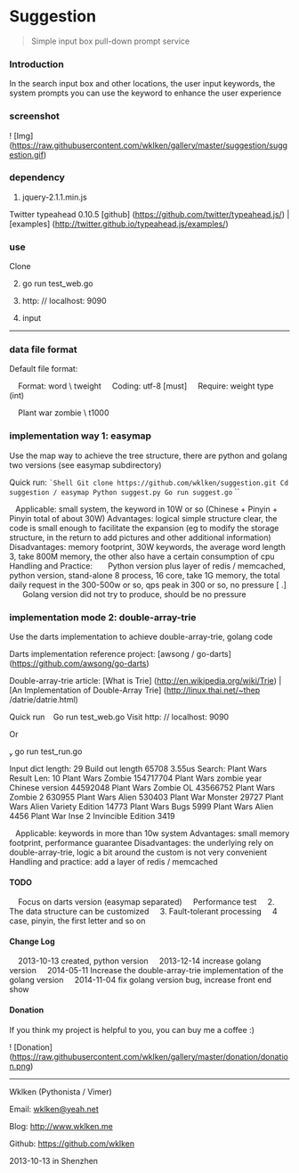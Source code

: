 Suggestion
==========

> Simple input box pull-down prompt service

### Introduction

In the search input box and other locations, the user input keywords, the system prompts you can use the keyword to enhance the user experience

### screenshot

! [Img] (https://raw.githubusercontent.com/wklken/gallery/master/suggestion/suggestion.gif)

### dependency

1. jquery-2.1.1.min.js

Twitter typeahead 0.10.5 [github] (https://github.com/twitter/typeahead.js/) | [examples] (http://twitter.github.io/typeahead.js/examples/)

### use

Clone

2. go run test_web.go

3. http: // localhost: 9090

4. input

---------------

### data file format

Default file format:

    Format: word \ tweight
    Coding: utf-8 [must]
    Require: weight type (int)

    Plant war zombie \ t1000






### implementation way 1: easymap

Use the map way to achieve the tree structure, there are python and golang two versions (see easymap subdirectory)

Quick run:
`` `Shell
Git clone https://github.com/wklken/suggestion.git
Cd suggestion / easymap
Python suggest.py
Go run suggest.go
`` ``


`` ``
Applicable: small system, the keyword in 10W or so (Chinese + Pinyin + Pinyin total of about 30W)
Advantages: logical simple structure clear, the code is small enough to facilitate the expansion (eg to modify the storage structure, in the return to add pictures and other additional information)
Disadvantages: memory footprint, 30W keywords, the average word length 3, take 800M memory, the other also have a certain consumption of cpu
Handling and Practice:
      Python version plus layer of redis / memcached, python version, stand-alone 8 process, 16 core, take 1G memory, the total daily request in the 300-500w or so, qps peak in 300 or so, no pressure [ .]
      Golang version did not try to produce, should be no pressure
`` ``

### implementation mode 2: double-array-trie

Use the darts implementation to achieve double-array-trie, golang code

Darts implementation reference project: [awsong / go-darts] (https://github.com/awsong/go-darts)

Double-array-trie article: [What is Trie] (http://en.wikipedia.org/wiki/Trie) | [An Implementation of Double-Array Trie] (http://linux.thai.net/~thep /datrie/datrie.html)

Quick run
`` ``
Go run test_web.go
Visit http: // localhost: 9090

Or

 go run test_run.go

Input dict length: 29
Build out length 65708
3.55us
<Nil>
Search: Plant Wars
Result Len: 10
Plant Wars Zombie 154717704
Plant Wars zombie year Chinese version 44592048
Plant Wars Zombie OL 43566752
Plant Wars Zombie 2 630955
Plant Wars Alien 530403
Plant War Monster 29727
Plant Wars Alien Variety Edition 14773
Plant Wars Bugs 5999
Plant Wars Alien 4456
Plant War Inse 2 Invincible Edition 3419
`` ``


`` ``
Applicable: keywords in more than 10w system
Advantages: small memory footprint, performance guarantee
Disadvantages: the underlying rely on double-array-trie, logic a bit around the custom is not very convenient
Handling and practice: add a layer of redis / memcached
`` ``

#### TODO

    Focus on darts version (easymap separated)
    Performance test
    2. The data structure can be customized
    3. Fault-tolerant processing
    4 case, pinyin, the first letter and so on

#### Change Log

    2013-10-13 created, python version
    2013-12-14 increase golang version
    2014-05-11 Increase the double-array-trie implementation of the golang version
    2014-11-04 fix golang version bug, increase front end show

#### Donation

If you think my project is helpful to you, you can buy me a coffee :)

! [Donation] (https://raw.githubusercontent.com/wklken/gallery/master/donation/donation.png)

---------------

Wklken (Pythonista / Vimer)

Email: wklken@yeah.net

Blog: http://www.wklken.me

Github: https://github.com/wklken

2013-10-13 in Shenzhen
